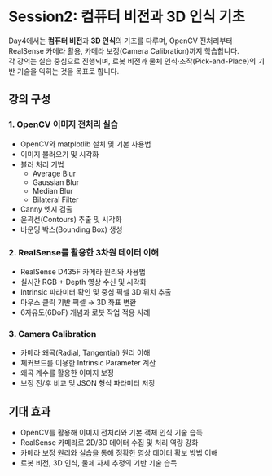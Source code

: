 # Session2: 컴퓨터 비전과 3D 인식 기초

Day4에서는 **컴퓨터 비전**과 **3D 인식**의 기초를 다루며, OpenCV 전처리부터 RealSense 카메라 활용, 카메라 보정(Camera Calibration)까지 학습합니다.  
각 강의는 실습 중심으로 진행되며, 로봇 비전과 물체 인식·조작(Pick-and-Place)의 기반 기술을 익히는 것을 목표로 합니다.

## 강의 구성

### 1. OpenCV 이미지 전처리 실습
- OpenCV와 matplotlib 설치 및 기본 사용법
- 이미지 불러오기 및 시각화
- 블러 처리 기법
  - Average Blur
  - Gaussian Blur
  - Median Blur
  - Bilateral Filter
- Canny 엣지 검출
- 윤곽선(Contours) 추출 및 시각화
- 바운딩 박스(Bounding Box) 생성

### 2. RealSense를 활용한 3차원 데이터 이해
- RealSense D435F 카메라 원리와 사용법
- 실시간 RGB + Depth 영상 수신 및 시각화
- Intrinsic 파라미터 확인 및 중심 픽셀 3D 위치 추출
- 마우스 클릭 기반 픽셀 → 3D 좌표 변환
- 6자유도(6DoF) 개념과 로봇 작업 적용 사례

### 3. Camera Calibration
- 카메라 왜곡(Radial, Tangential) 원리 이해
- 체커보드를 이용한 Intrinsic Parameter 계산
- 왜곡 계수를 활용한 이미지 보정
- 보정 전/후 비교 및 JSON 형식 파라미터 저장

## 기대 효과
- OpenCV를 활용해 이미지 전처리와 기본 객체 인식 기술 습득
- RealSense 카메라로 2D/3D 데이터 수집 및 처리 역량 강화
- 카메라 보정 원리와 실습을 통해 정확한 영상 데이터 확보 방법 이해
- 로봇 비전, 3D 인식, 물체 자세 추정의 기반 기술 습득
